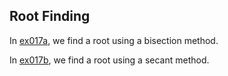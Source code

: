## Root Finding

In [ex017a](ex017a_bisection_method), we find a root using a bisection method.

In [ex017b](ex017b_secant_method), we find a root using a secant method.


